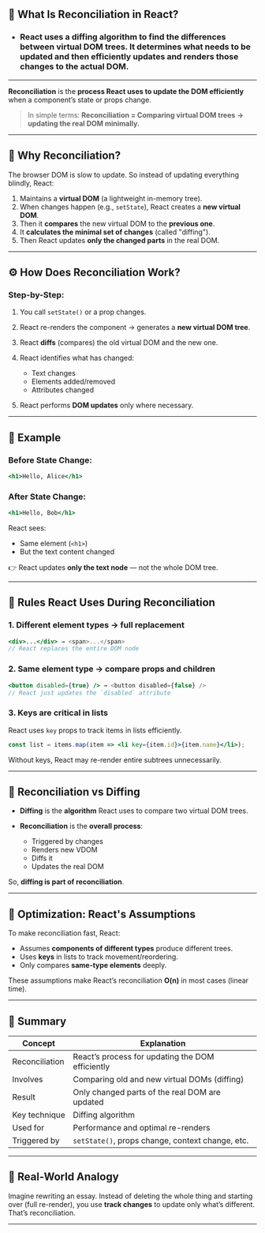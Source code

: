 
## 🔄 What Is Reconciliation in React?

- ### React uses a diffing algorithm to find the differences between virtual DOM trees. It determines what needs to be updated and then efficiently updates and renders those changes to the actual DOM.

---

**Reconciliation** is the **process React uses to update the DOM efficiently** when a component’s state or props change.

> In simple terms:
> **Reconciliation = Comparing virtual DOM trees → updating the real DOM minimally.**

---

## 🧠 Why Reconciliation?

The browser DOM is slow to update. So instead of updating everything blindly, React:

1. Maintains a **virtual DOM** (a lightweight in-memory tree).
2. When changes happen (e.g., `setState`), React creates a **new virtual DOM**.
3. Then it **compares** the new virtual DOM to the **previous one**.
4. It **calculates the minimal set of changes** (called "diffing").
5. Then React updates **only the changed parts** in the real DOM.

---

## ⚙️ How Does Reconciliation Work?

### Step-by-Step:

1. You call `setState()` or a prop changes.
2. React re-renders the component → generates a **new virtual DOM tree**.
3. React **diffs** (compares) the old virtual DOM and the new one.
4. React identifies what has changed:

   * Text changes
   * Elements added/removed
   * Attributes changed
5. React performs **DOM updates** only where necessary.

---

## 🔬 Example

### Before State Change:

```jsx
<h1>Hello, Alice</h1>
```

### After State Change:

```jsx
<h1>Hello, Bob</h1>
```

React sees:

* Same element (`<h1>`)
* But the text content changed

👉 React updates **only the text node** — not the whole DOM tree.

---

## 🧩 Rules React Uses During Reconciliation

### 1. **Different element types → full replacement**

```jsx
<div>...</div> → <span>...</span>
// React replaces the entire DOM node
```

### 2. **Same element type → compare props and children**

```jsx
<button disabled={true} /> → <button disabled={false} />
// React just updates the `disabled` attribute
```

### 3. **Keys are critical in lists**

React uses `key` props to track items in lists efficiently.

```jsx
const list = items.map(item => <li key={item.id}>{item.name}</li>);
```

Without keys, React may re-render entire subtrees unnecessarily.

---

## 🔄 Reconciliation vs Diffing

* **Diffing** is the **algorithm** React uses to compare two virtual DOM trees.
* **Reconciliation** is the **overall process**:

  * Triggered by changes
  * Renders new VDOM
  * Diffs it
  * Updates the real DOM

So, **diffing is part of reconciliation**.

---

## 🧠 Optimization: React's Assumptions

To make reconciliation fast, React:

* Assumes **components of different types** produce different trees.
* Uses **keys** in lists to track movement/reordering.
* Only compares **same-type elements** deeply.

These assumptions make React’s reconciliation **O(n)** in most cases (linear time).

---

## 🏁 Summary

| Concept        | Explanation                                      |
| -------------- | ------------------------------------------------ |
| Reconciliation | React’s process for updating the DOM efficiently |
| Involves       | Comparing old and new virtual DOMs (diffing)     |
| Result         | Only changed parts of the real DOM are updated   |
| Key technique  | Diffing algorithm                                |
| Used for       | Performance and optimal re-renders               |
| Triggered by   | `setState()`, props change, context change, etc. |

---

## 📌 Real-World Analogy

Imagine rewriting an essay. Instead of deleting the whole thing and starting over (full re-render), you use **track changes** to update only what’s different. That’s reconciliation.

---